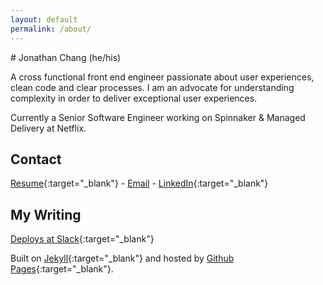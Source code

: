 ```yaml
---
layout: default
permalink: /about/
---
```


<div class="p-content__grid">
<div class="p-content" markdown="1">
# Jonathan Chang (he/his)

A cross functional front end engineer passionate about user experiences, clean code and clear processes. I am an advocate for understanding complexity in order to deliver exceptional user experiences.


Currently a Senior Software Engineer working on Spinnaker & Managed Delivery at Netflix.

## Contact

[Resume](/assets/jonathanchang-resume-2023.pdf){:target="_blank"} - [Email](mailto:prancingwithponies@live.com) - [LinkedIn](https://www.linkedin.com/in/jonathan-chang-0585294b){:target="_blank"}

## My Writing
[Deploys at Slack](https://slack.engineering/deploys-at-slack/){:target="_blank"}

Built on [Jekyll](http://jekyllrb.com/){:target="_blank"} and hosted by [Github Pages](https://github.com/dotheygandalf/portfolio/){:target="_blank"}.
<div>
</div>
